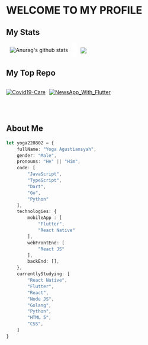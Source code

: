 # WELCOME TO MY PROFILE
## My Stats

<div style="display: flex; flex-direction: row;">
  <img align="center" src="https://github-readme-stats.vercel.app/api/top-langs/?username=yoga220802&langs_count=5&include_all_commits=true&show_icons=true&count_private=true&theme=dracula" alt="Anurag's github stats" style="margin: 10px;" />
  <img align="center" src="./assets/space.png">
  <a href="https://github.com/yoga220802/" style="margin: 10px;">
    <img align="center" src="https://github-readme-stats.vercel.app/api?username=yoga220802&theme=dracula" />
  </a>
</div>



## My Top Repo
<div style="display: flex; flex-direction: row;">
  <p style="margin-right: 10px;">
    <a href="https://github.com/yoga220802/Covid19-Care">
      <img src="https://github-readme-stats.vercel.app/api/pin/?username=yoga220802&repo=Covid19-Care&theme=dracula" alt="Covid19-Care" />
    </a>
  </p>
  <p>
    <a href="https://github.com/yoga220802/NewsApp_With_Flutter" style="margin-right: 10px;">
      <img src="https://github-readme-stats.vercel.app/api/pin/?username=yoga220802&repo=NewsApp_With_Flutter&theme=dracula" alt="NewsApp_With_Flutter" />
    </a>
  </p>
</div>



<br />
<br />

## About Me

```typescript
let yoga220802 = {
    fullName: "Yoga Agustiansyah",
    gender: "Male",
    pronouns: "He" || "Him",
    code: [
        "JavaScript",
        "TypeScript",
        "Dart",
        "Go",
        "Python"
    ],
    technologies: {
        mobileApp : [
            "Flutter",
            "React Native"
        ],
        webFrontEnd: [
            "React JS"
        ],
        backEnd: [],
    },
    currentlyStudying: [
        "React Native",
        "Flutter",
        "React",
        "Node JS",
        "Golang",
        "Python",
        "HTML 5",
        "CSS",
    ]
}
```
 
